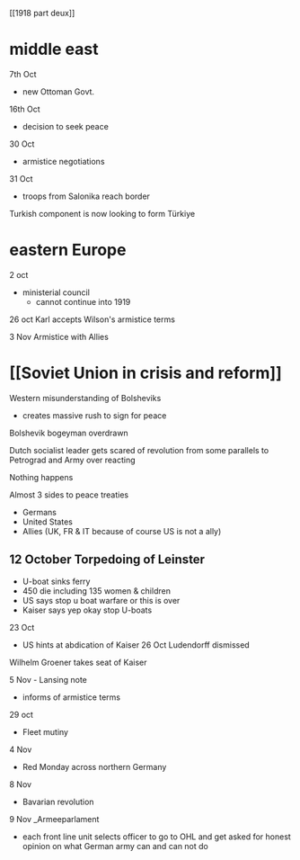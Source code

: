 [[1918 part deux]]

# middle east 

7th Oct 
- new Ottoman Govt.

16th Oct 
- decision to seek peace

30 Oct
- armistice negotiations 

31 Oct 
- troops from Salonika reach border


Turkish component is now looking to form Türkiye



# eastern Europe

2 oct
- ministerial council 
	- cannot continue into 1919

26 oct
	Karl accepts Wilson's armistice terms 

3 Nov 
	Armistice with Allies


# [[Soviet Union in crisis and reform]]

Western misunderstanding of Bolsheviks 
- creates massive rush to sign for peace 

Bolshevik bogeyman overdrawn 


Dutch socialist leader gets scared of revolution from some parallels to Petrograd and Army over reacting 

Nothing happens


Almost 3 sides to peace treaties 
- Germans 
- United States
- Allies (UK, FR & IT because of course US is not a  ally)


## 12 October Torpedoing of Leinster 
- U-boat sinks ferry
- 450 die including 135 women & children 
- US says stop u boat warfare or this is over 
- Kaiser says yep okay stop U-boats 


23 Oct
- US hints at abdication of Kaiser 
26 Oct Ludendorff dismissed 


Wilhelm Groener takes seat of Kaiser


5 Nov - Lansing note 
- informs of armistice terms 

29 oct 
- Fleet mutiny 

4 Nov 
- Red Monday across northern Germany 

8 Nov 
- Bavarian revolution 

9 Nov 
_Armeeparlament

- each front line unit selects officer to go to OHL and get asked for honest opinion on what German army can and can not do 




